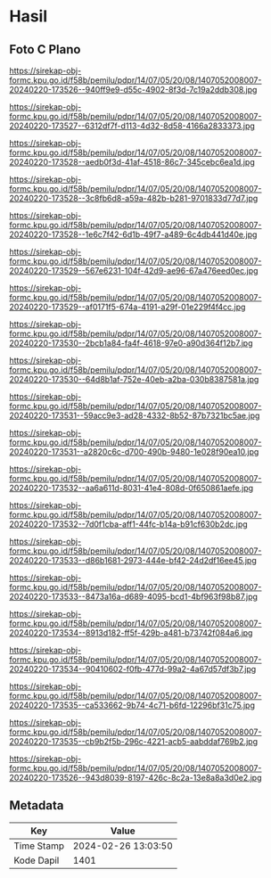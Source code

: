 # Hasil

## Foto C Plano

https://sirekap-obj-formc.kpu.go.id/f58b/pemilu/pdpr/14/07/05/20/08/1407052008007-20240220-173526--940ff9e9-d55c-4902-8f3d-7c19a2ddb308.jpg

https://sirekap-obj-formc.kpu.go.id/f58b/pemilu/pdpr/14/07/05/20/08/1407052008007-20240220-173527--6312df7f-d113-4d32-8d58-4166a2833373.jpg

https://sirekap-obj-formc.kpu.go.id/f58b/pemilu/pdpr/14/07/05/20/08/1407052008007-20240220-173528--aedb0f3d-41af-4518-86c7-345cebc6ea1d.jpg

https://sirekap-obj-formc.kpu.go.id/f58b/pemilu/pdpr/14/07/05/20/08/1407052008007-20240220-173528--3c8fb6d8-a59a-482b-b281-9701833d77d7.jpg

https://sirekap-obj-formc.kpu.go.id/f58b/pemilu/pdpr/14/07/05/20/08/1407052008007-20240220-173528--1e6c7f42-6d1b-49f7-a489-6c4db441d40e.jpg

https://sirekap-obj-formc.kpu.go.id/f58b/pemilu/pdpr/14/07/05/20/08/1407052008007-20240220-173529--567e6231-104f-42d9-ae96-67a476eed0ec.jpg

https://sirekap-obj-formc.kpu.go.id/f58b/pemilu/pdpr/14/07/05/20/08/1407052008007-20240220-173529--af0171f5-674a-4191-a29f-01e229f4f4cc.jpg

https://sirekap-obj-formc.kpu.go.id/f58b/pemilu/pdpr/14/07/05/20/08/1407052008007-20240220-173530--2bcb1a84-fa4f-4618-97e0-a90d364f12b7.jpg

https://sirekap-obj-formc.kpu.go.id/f58b/pemilu/pdpr/14/07/05/20/08/1407052008007-20240220-173530--64d8b1af-752e-40eb-a2ba-030b8387581a.jpg

https://sirekap-obj-formc.kpu.go.id/f58b/pemilu/pdpr/14/07/05/20/08/1407052008007-20240220-173531--59acc9e3-ad28-4332-8b52-87b7321bc5ae.jpg

https://sirekap-obj-formc.kpu.go.id/f58b/pemilu/pdpr/14/07/05/20/08/1407052008007-20240220-173531--a2820c6c-d700-490b-9480-1e028f90ea10.jpg

https://sirekap-obj-formc.kpu.go.id/f58b/pemilu/pdpr/14/07/05/20/08/1407052008007-20240220-173532--aa6a611d-8031-41e4-808d-0f650861aefe.jpg

https://sirekap-obj-formc.kpu.go.id/f58b/pemilu/pdpr/14/07/05/20/08/1407052008007-20240220-173532--7d0f1cba-aff1-44fc-b14a-b91cf630b2dc.jpg

https://sirekap-obj-formc.kpu.go.id/f58b/pemilu/pdpr/14/07/05/20/08/1407052008007-20240220-173533--d86b1681-2973-444e-bf42-24d2df16ee45.jpg

https://sirekap-obj-formc.kpu.go.id/f58b/pemilu/pdpr/14/07/05/20/08/1407052008007-20240220-173533--8473a16a-d689-4095-bcd1-4bf963f98b87.jpg

https://sirekap-obj-formc.kpu.go.id/f58b/pemilu/pdpr/14/07/05/20/08/1407052008007-20240220-173534--8913d182-ff5f-429b-a481-b73742f084a6.jpg

https://sirekap-obj-formc.kpu.go.id/f58b/pemilu/pdpr/14/07/05/20/08/1407052008007-20240220-173534--90410602-f0fb-477d-99a2-4a67d57df3b7.jpg

https://sirekap-obj-formc.kpu.go.id/f58b/pemilu/pdpr/14/07/05/20/08/1407052008007-20240220-173535--ca533662-9b74-4c71-b6fd-12296bf31c75.jpg

https://sirekap-obj-formc.kpu.go.id/f58b/pemilu/pdpr/14/07/05/20/08/1407052008007-20240220-173535--cb9b2f5b-296c-4221-acb5-aabddaf769b2.jpg

https://sirekap-obj-formc.kpu.go.id/f58b/pemilu/pdpr/14/07/05/20/08/1407052008007-20240220-173526--943d8039-8197-426c-8c2a-13e8a8a3d0e2.jpg


## Metadata

| Key        | Value               |
| ---------- | ------------------- |
| Time Stamp | 2024-02-26 13:03:50 |
| Kode Dapil | 1401                |



